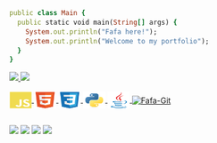 ```ruby
public class Main {
  public static void main(String[] args) {
    System.out.println("Fafa here!");
    System.out.println("Welcome to my portfolio");
  }
}
```




<div>
  <a href="https://github.com/Fadinis">
  <img height="180em" src="https://github-readme-stats.vercel.app/api?username=fadinis&show_icons=true&theme=holi&include_all_commits=true&count_private=true"/>
  <img height="180em" src="https://github-readme-stats.vercel.app/api/top-langs/?username=fadinis&layout=compact&langs_count=16&theme=holi"/>
</div>
<div style="display: inline_block"><br>
  <img align="center" alt="Fafa-JS" height="30" width="40" src="https://raw.githubusercontent.com/devicons/devicon/master/icons/javascript/javascript-plain.svg">
  <img align="center" alt="Fafa-HTML" height="30" width="40" src="https://raw.githubusercontent.com/devicons/devicon/master/icons/html5/html5-original.svg">
  <img align="center" alt="Fafa-CSS" height="30" width="40" src="https://raw.githubusercontent.com/devicons/devicon/master/icons/css3/css3-original.svg">
  <img align="center" alt="Fafa-Python" height="30" width="40" src="https://raw.githubusercontent.com/devicons/devicon/master/icons/python/python-original.svg">
  <img align="center" alt="Fafa-Java" height="30" width="40" src="https://raw.githubusercontent.com/devicons/devicon/master/icons/java/java-original.svg">
  <img align="center" alt="Fafa-Git" height="30" width="40" src="https://raw.githubusecontent.com/devicon/devicon/master/icons/git/git-original.svg">
</div>

##

<div>
  <a href="" target="_blank"><img src="https://img.shields.io/badge/-Instagram-%23E4405F?style=for-the-badge&logo=instagram&logoColor=white" target="_blank"></a>
  <a href="https://discord.com/channels/1219410340870357064" target="_blank"><img src="https://img.shields.io/badge/Discord-7289DA?style=for-the-badge&logo=discord&logoColor=white" target="_blank"></a>
  <a href="mailto:eduardomfadini@gmail.com"><img src="https://img.shields.io/badge/-Gmail-%23333?style=for-the-badge&logo=gmail&logoColor=white" target="_blank"></a>
  <a href="https://www.linkedin.com/in/eduardo-fadini/" target="_blank"><img src="https://img.shields.io/badge/-LinkedIn-%230077B5?style=for-the-badge&logo=linkedin&logoColor=white" target="_blank"></a>
</div>
